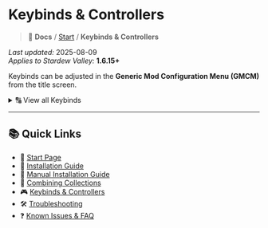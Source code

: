 # Keybinds & Controllers

> 📂 **Docs** / [Start](/start.md) / **Keybinds & Controllers**

*Last updated:* 2025-08-09  
*Applies to Stardew Valley:* **1.6.15+**

Keybinds can be adjusted in the **Generic Mod Configuration Menu (GMCM)** from the title screen.

<details><summary>🔠 View all Keybinds</summary>

## Automate
**Action:** Show automation overlay  
- Default Key: `U`

## Convenient Inventory
**Action:** Quickstack into nearby chests.  
- Default Key: `K` (Enable hotkey in config, off by default)  
- Default Controller: Left Stick  

**Action:** Favorite an item in your inventory.  
- Default Key: Hold `Left Alt` + Left Click  
- Default Controller: Left Shoulder  

Favorited items are prevented from:  
- Being quick stacked  
- Being trashed  
- Being dropped  
- Being considered when using the "Organize" button  
- Being considered when using the "Add to Existing Stacks" button in a chest  

## Dynamic Lighting
**Action:** Adjust lighting  
- Default Key: `Subtract` (Rebound from Subtract)

## Event Lookup
**Action:** View all available events for today  
- Default Key: `N`

## Lookup Anything
**Action:** Toggle Lookup Anything  
- Default Key: `F1`  

**Action:** Toggle Lookup Search  
- Default Key: `Left Shift + F1`

## NPC Map Locations
**Action:** Show in-game options for map  
- Default Key: `Tab` (only while Map open)  

**Action:** Toggle mini-map  
- Default Key: `|` (Pipe)

## To-Dew
**Action:** Open To-Dew List  
- Default Key: `L`  
- Default Controller: Controller Back

## UI Info Suite 2
**Action:** Open calendar  
- Default Key: `B`  

**Action:** Open quest board  
- Default Key: `H`

</details>

---

## 📚 Quick Links

- 🌾 [Start Page](/start.md)  
- 🚀 [Installation Guide](/install.md)  
- 🧩 [Manual Installation Guide](/manual-install.md)  
- 🔀 [Combining Collections](/combining.md)  
- 🎮 [Keybinds & Controllers](/keybinds.md)  
- 🛠️ [Troubleshooting](/troubleshooting.md)  
- ❓ [Known Issues & FAQ](/known-issues-and-faq.md)  

